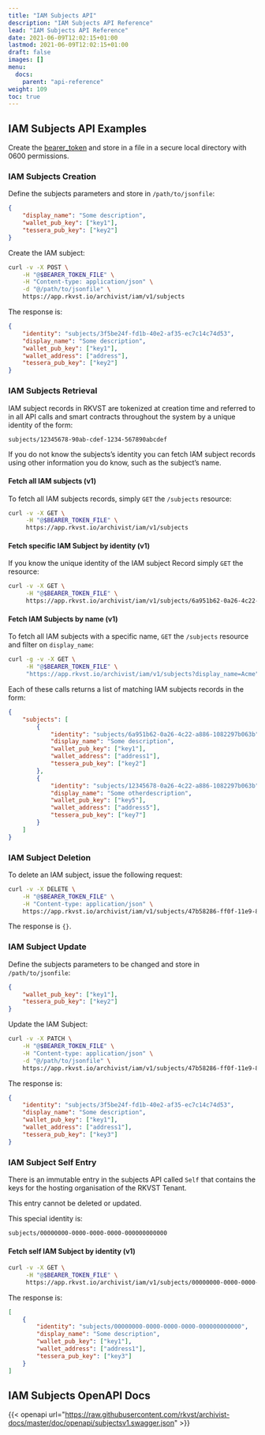 ```yaml
---
title: "IAM Subjects API"
description: "IAM Subjects API Reference"
lead: "IAM Subjects API Reference"
date: 2021-06-09T12:02:15+01:00
lastmod: 2021-06-09T12:02:15+01:00
draft: false
images: []
menu: 
  docs:
    parent: "api-reference"
weight: 109
toc: true
---
```


## IAM Subjects API Examples

Create the [bearer_token](../../setup-and-administration/getting-access-tokens-using-app-registrations) and store in a file in a secure local directory with 0600 permissions.

### IAM Subjects Creation

Define the subjects parameters and store in `/path/to/jsonfile`:

```json
{
    "display_name": "Some description",
    "wallet_pub_key": ["key1"],
    "tessera_pub_key": ["key2"]
}
```

Create the IAM subject:

```bash
curl -v -X POST \
    -H "@$BEARER_TOKEN_FILE" \
    -H "Content-type: application/json" \
    -d "@/path/to/jsonfile" \
    https://app.rkvst.io/archivist/iam/v1/subjects
```

The response is:

```json
{
    "identity": "subjects/3f5be24f-fd1b-40e2-af35-ec7c14c74d53",
    "display_name": "Some description",
    "wallet_pub_key": ["key1"],
    "wallet_address": ["address"],
    "tessera_pub_key": ["key2"]
}
```

### IAM Subjects Retrieval

IAM subject records in RKVST are tokenized at creation time and referred to in all API calls and smart contracts throughout the system by a unique identity of the form:

```bash
subjects/12345678-90ab-cdef-1234-567890abcdef
```

If you do not know the subjects’s identity you can fetch IAM subject records using other information you do know, such as the subject’s name.

#### Fetch all IAM subjects (v1)

To fetch all IAM subjects records, simply `GET` the `/subjects` resource:

```bash
curl -v -X GET \
     -H "@$BEARER_TOKEN_FILE" \
     https://app.rkvst.io/archivist/iam/v1/subjects
```

#### Fetch specific IAM Subject by identity (v1)

If you know the unique identity of the IAM subject Record simply `GET` the resource:

```bash
curl -v -X GET \
     -H "@$BEARER_TOKEN_FILE" \
     https://app.rkvst.io/archivist/iam/v1/subjects/6a951b62-0a26-4c22-a886-1082297b063b
```

#### Fetch IAM Subjects by name (v1)

To fetch all IAM subjects with a specific name, `GET` the `/subjects` resource and filter on `display_name`:

```bash
curl -g -v -X GET \
     -H "@$BEARER_TOKEN_FILE" \
     "https://app.rkvst.io/archivist/iam/v1/subjects?display_name=Acme"
```

Each of these calls returns a list of matching IAM subjects records in the form:

```json
{
    "subjects": [
        {
            "identity": "subjects/6a951b62-0a26-4c22-a886-1082297b063b",
            "display_name": "Some description",
            "wallet_pub_key": ["key1"],
            "wallet_address": ["address1"],
            "tessera_pub_key": ["key2"]
        },
        {
            "identity": "subjects/12345678-0a26-4c22-a886-1082297b063b",
            "display_name": "Some otherdescription",
            "wallet_pub_key": ["key5"],
            "wallet_address": ["address5"],
            "tessera_pub_key": ["key7"]
        }
    ]
}
```

### IAM Subject Deletion

To delete an IAM subject, issue the following request:

```bash
curl -v -X DELETE \
    -H "@$BEARER_TOKEN_FILE" \
    -H "Content-type: application/json" \
    https://app.rkvst.io/archivist/iam/v1/subjects/47b58286-ff0f-11e9-8f0b-362b9e155667
```

The response is `{}`.

### IAM Subject Update

Define the subjects parameters to be changed and store in `/path/to/jsonfile`:

```json
{
    "wallet_pub_key": ["key1"],
    "tessera_pub_key": ["key2"]
}
```

Update the IAM Subject:

```bash
curl -v -X PATCH \
    -H "@$BEARER_TOKEN_FILE" \
    -H "Content-type: application/json" \
    -d "@/path/to/jsonfile" \
    https://app.rkvst.io/archivist/iam/v1/subjects/47b58286-ff0f-11e9-8f0b-362b9e155667
```

The response is:

```json
{
    "identity": "subjects/3f5be24f-fd1b-40e2-af35-ec7c14c74d53",
    "display_name": "Some description",
    "wallet_pub_key": ["key1"],
    "wallet_address": ["address1"],
    "tessera_pub_key": ["key3"]
}
```

### IAM Subject Self Entry

There is an immutable entry in the subjects API called `Self` that contains the keys for the hosting organisation of the RKVST Tenant.

This entry cannot be deleted or updated.

This special identity is:

```bash
subjects/00000000-0000-0000-0000-000000000000
```

#### Fetch self IAM Subject by identity (v1)

```bash
curl -v -X GET \
     -H "@$BEARER_TOKEN_FILE" \
     https://app.rkvst.io/archivist/iam/v1/subjects/00000000-0000-0000-0000-000000000000
```

The response is:

```json
[
    {
        "identity": "subjects/00000000-0000-0000-0000-000000000000",
        "display_name": "Some description",
        "wallet_pub_key": ["key1"],
        "wallet_address": ["address1"],
        "tessera_pub_key": ["key3"]
    }
]
```

## IAM Subjects OpenAPI Docs

{{< openapi url="https://raw.githubusercontent.com/rkvst/archivist-docs/master/doc/openapi/subjectsv1.swagger.json" >}}